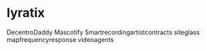 # lyratix
DecentroDaddy
Mascotify
Smartrecordingartistcontracts
siteglass
mapfrequencyresponse
videoagents

